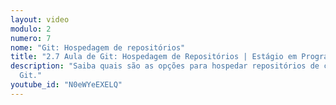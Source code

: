 ```yaml
---
layout: video
modulo: 2
numero: 7
nome: "Git: Hospedagem de repositórios"
title: "2.7 Aula de Git: Hospedagem de Repositórios | Estágio em Programação"
description: "Saiba quais são as opções para hospedar repositórios de código
  Git."
youtube_id: "N0eWYeEXELQ"
---
```


